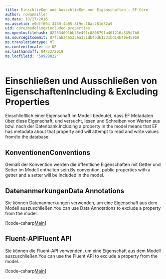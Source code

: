 ```yaml
---
title: Einschließen und Ausschließen von Eigenschaften – EF Core
author: rowanmiller
ms.date: 10/27/2016
ms.assetid: e9dff604-3469-4a05-8f9e-18ac281d82a9
uid: core/modeling/included-properties
ms.openlocfilehash: 022534091bb48e491c8808791a401216a339d7b0
ms.sourcegitcommit: 87fcaba46535aa351db4bdb1231bd14b40e459b9
ms.translationtype: MT
ms.contentlocale: de-DE
ms.lasthandoff: 04/22/2019
ms.locfileid: "59929822"
---
```

# <a name="including--excluding-properties"></a><span data-ttu-id="0aaaf-102">Einschließen und Ausschließen von Eigenschaften</span><span class="sxs-lookup"><span data-stu-id="0aaaf-102">Including & Excluding Properties</span></span>

<span data-ttu-id="0aaaf-103">Einschließlich einer Eigenschaft im Modell bedeutet, dass EF Metadaten über diese Eigenschaft, und versucht, lesen und Schreiben von Werten aus bzw. nach der Datenbank.</span><span class="sxs-lookup"><span data-stu-id="0aaaf-103">Including a property in the model means that EF has metadata about that property and will attempt to read and write values from/to the database.</span></span>

## <a name="conventions"></a><span data-ttu-id="0aaaf-104">Konventionen</span><span class="sxs-lookup"><span data-stu-id="0aaaf-104">Conventions</span></span>

<span data-ttu-id="0aaaf-105">Gemäß der Konvention werden die öffentliche Eigenschaften mit Getter und Setter im Modell enthalten sein.</span><span class="sxs-lookup"><span data-stu-id="0aaaf-105">By convention, public properties with a getter and a setter will be included in the model.</span></span>

## <a name="data-annotations"></a><span data-ttu-id="0aaaf-106">Datenanmerkungen</span><span class="sxs-lookup"><span data-stu-id="0aaaf-106">Data Annotations</span></span>

<span data-ttu-id="0aaaf-107">Sie können Datenanmerkungen verwenden, um eine Eigenschaft aus dem Modell auszuschließen.</span><span class="sxs-lookup"><span data-stu-id="0aaaf-107">You can use Data Annotations to exclude a property from the model.</span></span>

[!code-csharp[Main](../../../samples/core/Modeling/DataAnnotations/Samples/IgnoreProperty.cs?highlight=17)]

## <a name="fluent-api"></a><span data-ttu-id="0aaaf-108">Fluent-API</span><span class="sxs-lookup"><span data-stu-id="0aaaf-108">Fluent API</span></span>

<span data-ttu-id="0aaaf-109">Sie können die Fluent-API verwenden, um eine Eigenschaft aus dem Modell auszuschließen.</span><span class="sxs-lookup"><span data-stu-id="0aaaf-109">You can use the Fluent API to exclude a property from the model.</span></span>

[!code-csharp[Main](../../../samples/core/Modeling/FluentAPI/Samples/IgnoreProperty.cs?highlight=12,13)]
